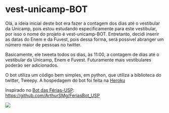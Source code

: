 # vest-unicamp-BOT
Olá, a ideia inicial deste bot era fazer a contagem dos dias até o vestibular da Unicamp, pois estou estudando especificamente para este vestibular, por isso o nome do projeto é vest-unicamp-BOT. Entretanto, decidi inserir as datas do Enem e da Fuvest, pois dessa forma, será possivel abranger um número maior de pessoas no twitter. 

Basicamente, ele tweeta todos os dias, às 11:00, a contagem de dias até o vestibular da Unicamp, Enem e Fuvest. Futuramente mais vestibulares poderão ser adicionados.

O bot utiliza um código bem simples, em python, que utiliza a biblioteca do twitter, Tweepy. A hospedagem do bot foi feita na <a href='https://www.heroku.com
'>Heroku</a>

Inspirado no <a href='https://twitter.com/SpFerias'>Bot das Férias-USP</a>: https://github.com/ArthurSMg/FeriasBot_USP

<img src='https://images.emojiterra.com/google/android-11/512px/1f60a.png'>

